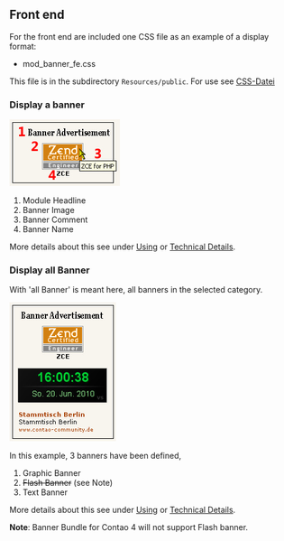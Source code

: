 ## Front end

For the front end are included one CSS file as an example of a display format:

* mod_banner_fe.css

This file is in the subdirectory `Resources/public`. For use see [CSS-Datei][1]


### Display a banner

![Display a banner](images/banner_en_frontend_one_banner.jpg)

1. Module Headline
2. Banner Image
3. Banner Comment
4. Banner Name

More details about this see under [Using][2] or [Technical Details][3].


### Display all Banner

With 'all Banner' is meant here, all banners in the selected category.

![Display all banner](images/banner_en_frontend_all_banner.jpg)

In this example, 3 banners have been defined,

1. Graphic Banner
2. ~~Flash Banner~~ (see Note)
3. Text Banner

More details about this see under [Using][2] or [Technical Details][3].

**Note**: Banner Bundle for Contao 4 will not support Flash banner.

[1]: ../04-using/04-demo-css-file.md
[2]: ../04-using/README.md
[3]: ../05-technical-details/README.md
